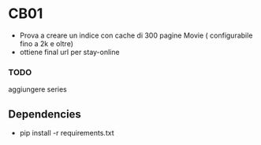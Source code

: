 # CB01
 - Prova a creare un indice con cache di 300 pagine Movie ( configurabile fino a 2k e oltre)
 - ottiene final url per stay-online

### TODO 

aggiungere series

## Dependencies

- pip install -r requirements.txt

